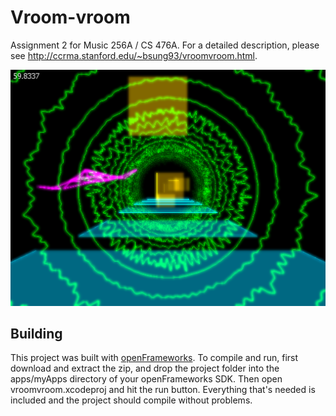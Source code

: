 # Vroom-vroom
Assignment 2 for Music 256A / CS 476A. For a detailed description, please see http://ccrma.stanford.edu/~bsung93/vroomvroom.html.

![alt tag](https://github.com/bhnascar/Vroom-vroom/blob/master/screenshot.png)

## Building
This project was built with [openFrameworks](http://openframeworks.cc/download/). To compile and run, first download and extract the zip, and drop the project folder into the apps/myApps directory of your openFrameworks SDK.
Then open vroomvroom.xcodeproj and hit the run button. Everything that's needed is included and the project should compile without problems.
